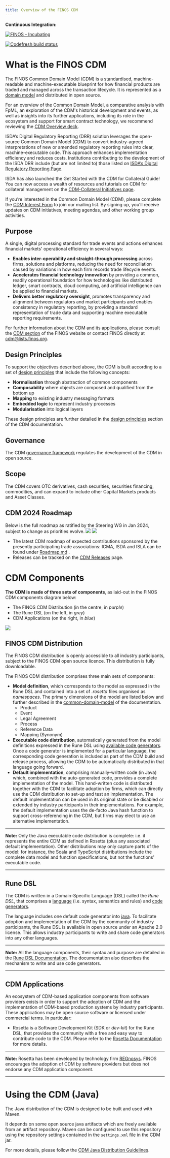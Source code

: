 ```yaml
---
title: Overview of the FINOS CDM
---
```


**Continuous Integration:** 

[![FINOS - Incubating](https://cdn.jsdelivr.net/gh/finos/contrib-toolbox@master/images/badge-incubating.svg)](https://community.finos.org/docs/governance/Software-Projects/stages/incubating)

[![Codefresh build status]( https://g.codefresh.io/api/badges/pipeline/regnosysops/FINOS%2Fcommon-domain-model?type=cf-1)]( https://g.codefresh.io/public/accounts/regnosysops/pipelines/new/63ecb79bde06416b39d81e70)

# What is the FINOS CDM

The FINOS Common Domain Model (CDM) is a standardised, machine-readable
and machine-executable blueprint for how financial products are traded
and managed across the transaction lifecycle. It is represented as a
[domain model](https://olegchursin.medium.com/a-brief-introduction-to-domain-modeling-862a30b38353) and distributed in open source.

For an overview of the Common Domain Model, a comparative analysis with FpML, an exploration of the CDM's historical development and events, as well as insights into its further applications, including its role in the ecosystem and support for smart contract technology, we recommend reviewing the [CDM Overview deck](/pdfs/CDM-Overview-Nov.pdf). 

ISDA’s Digital Regulatory Reporting (DRR) solution leverages the open-source Common Domain Model (CDM) to convert industry-agreed interpretations of new or amended regulatory reporting rules into clear, machine-executable code. This approach enhances implementation efficiency and reduces costs. Institutions contributing to the development of the ISDA DRR include (but are not limited to) those listed on [ISDA’s Digital Regulatory Reporting Page](https://www.isda.org/isda-digital-regulatory-reporting/).

ISDA has also launched the Get Started with the CDM for Collateral Guide! You can now access a wealth of resources and tutorials on CDM for collateral management on the [CDM-Collateral Initiatives page](https://www.isda.org/2023/02/16/isda-collateral-initiatives/).

If you’re interested in the Common Domain Model (CDM), please complete the [CDM Interest Form](https://www.finos.org/common-domain-model) to join our mailing list. By signing up, you’ll receive updates on CDM initiatives, meeting agendas, and other working group activities.

## Purpose

A single, digital processing standard for trade events and actions
enhances financial markets' operational efficiency in several ways:

-   **Enables inter-operability and straight-through processing** across
    firms, solutions and platforms, reducing the need for reconciliation
    caused by variations in how each firm records trade lifecycle
    events.
-   **Accelerates financial technology innovation** by providing a
    common, readily operational foundation for how technologies like
    distributed ledger, smart contracts, cloud computing, and artificial
    intelligence can be applied to financial markets.
-   **Delivers better regulatory oversight**, promotes transparency and
    alignment between regulators and market participants and enables
    consistency in regulatory reporting, by providing a standard
    representation of trade data and supporting machine executable
    reporting requirements.

For further information about the CDM and its applications, please
consult the [CDM section](https://www.finos.org/common-domain-model) of the FINOS website or contact FINOS directly
at <cdm@lists.finos.org>.

## Design Principles

To support the objectives described above, the CDM is built according to a set of
[design principles](design-principles.md) that include the following concepts:

-   **Normalisation** through abstraction of common components
-   **Composability** where objects are composed and qualified from the
    bottom up
-   **Mapping** to existing industry messaging formats
-   **Embedded logic** to represent industry processes
-   **Modularisation** into logical layers

These design principles are further detailed in the
[design principles](design-principles.md) section of the CDM
documentation.

## Governance

The CDM [governance framework](contribution#governance) regulates
the development of the CDM in open source.

## Scope

The CDM covers OTC derivatives, cash securities, securities financing, commodities, and can expand to include other Capital Markets products and Asset Classes.

## CDM 2024 Roadmap
Below is the full roadmap as ratified by the Steering WG in Jan 2024, subject to change as priorities evolve.
![](/img/cdm-roadmap-2024-2.png)
![](/img/cdm-roadmap-2024-1.png)

- The latest CDM roadmap of expected contributions sponsored by the presently participating trade associations: ICMA, ISDA and ISLA can be found under [Roadmap.md](https://github.com/finos/common-domain-model/blob/master/ROADMAP.md) . 
- Releases can be tracked on the [CDM Releases](https://github.com/finos/common-domain-model/releases/) page.

# CDM Components

**The CDM is made of three sets of components**, as laid-out in the FINOS
CDM components diagram below:

-   The FINOS CDM Distribution (in the centre, in *purple*)
-   The Rune DSL (on the left, in *grey*)
-   CDM Applications (on the right, in *blue*)

![](/img/cdm-components-diagram.png)

## FINOS CDM Distribution

The FINOS CDM distribution is openly accessible to all industry
participants, subject to the FINOS CDM open source licence. This
distribution is fully downloadable.

The FINOS CDM distribution comprises three main sets of components:

-   **Model definition**, which corresponds to the model as expressed in
    the Rune DSL and contained into a set of *.rosetta* files
    organised as *namespaces*. The primary dimensions of the model are
    listed below and further described in the
    [common-domain-model](/docs/common-domain-model) of the
    documentation.
    -   Product
    -   Event
    -   Legal Agreement
    -   Process
    -   Reference Data
    -   Mapping (Synonym)
-   **Executable code distribution**, automatically generated from the
    model definitions expressed in the Rune DSL using [available code
    generators](https://docs.rosetta-technology.io/rosetta/rosetta-dsl/rosetta-code-generators/#what-code-generators-are-available). Once a code generator is implemented for a particular
    language, the corresponding code generation is included as part of
    the CDM build and release process, allowing the CDM to be
    automatically distributed in that language going forward.
-   **Default implementation**, comprising manually-written code (in
    Java) which, combined with the auto-generated code, provides a
    complete implementation of the model. This hand-written code is
    distributed together with the CDM to facilitate adoption by firms,
    which can directly use the CDM distribution to set-up and test an
    implementation. The default implementation can be used in its
    original state or be disabled or extended by industry participants
    in their implementations. For example, the default implementation
    uses the de-facto Java hash function to support cross-referencing in
    the CDM, but firms may elect to use an alternative implementation.

---
**Note:**
Only the Java executable code distribution is complete: i.e. it
represents the entire CDM as defined in Rosetta (plus any associated
default implementation). Other distributions may only capture parts of
the model: for instance, the Scala and TypeScript distributions include
the complete data model and function specifications, but not the
functions' executable code.

---

## Rune DSL

The CDM is written in a Domain-Specific Language (DSL) called the
*Rune DSL*, that comprises a [language](https://github.com/finos/rune-dsl) (i.e. syntax, semantics and
rules) and [code generators](https://github.com/REGnosys/rosetta-code-generators).

The language includes one default code generator into [java](https://www.oracle.com/java/). To
facilitate adoption and implementation of the CDM by the community of
industry participants, the Rune DSL is available in open source under
an Apache 2.0 license. This allows industry participants to write and
share code generators into any other languages.

---
**Note:**
All the language components, their syntax and purpose are detailed in
the [Rune DSL Documentation](https://docs.rosetta-technology.io/rosetta/rosetta-dsl/rune-modelling-component/). The documentation also describes the
mechanism to write and use code generators.

---


## CDM Applications

An ecosystem of CDM-based application components from software providers
exists in order to support the adoption of CDM and the implementation of
CDM-based production systems by industry participants. These
applications may be open source software or licensed under commercial
terms. In particular:

-   Rosetta is a Software Development Kit (SDK or *dev-kit*) for the
    Rune DSL, that provides the community with a free and easy way to
    contribute code to the CDM. Please refer to the [Rosetta
    Documentation](https://docs.rosetta-technology.io/rosetta/rosetta-products/) for more details.

---
**Note:**
Rosetta has been developed by technology firm
[REGnosys](https://regnosys.com). FINOS encourages the adoption of CDM by software providers
but does not endorse any CDM application component.

---

# Using the CDM (Java)

The Java distribution of the CDM is designed to be built and used with
Maven.

It depends on some open source java artifacts which are freely available
from an artifact repository. Maven can be configured to use this
repository using the repository settings contained in the `settings.xml`
file in the CDM jar.

For more details, please follow the
[CDM Java Distribution Guidelines](/docs/cdm-guidelines).

